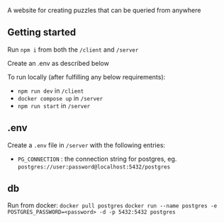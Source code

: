 A website for creating puzzles that can be queried from anywhere

## Getting started
Run `npm i` from both the `/client` and `/server`

Create an .env as described below

To run locally (after fulfilling any below requirements):
* `npm run dev` in `/client`
* `docker compose up` in `/server`
* `npm run start` in `/server`

## .env
Create a `.env` file in `/server` with the following entries:

* `PG_CONNECTION` : the connection string for postgres, eg. `postgres://user:password@localhost:5432/postgres`

## db
Run from docker:
`docker pull postgres`
`docker run --name postgres -e POSTGRES_PASSWORD=<password> -d -p 5432:5432 postgres`
